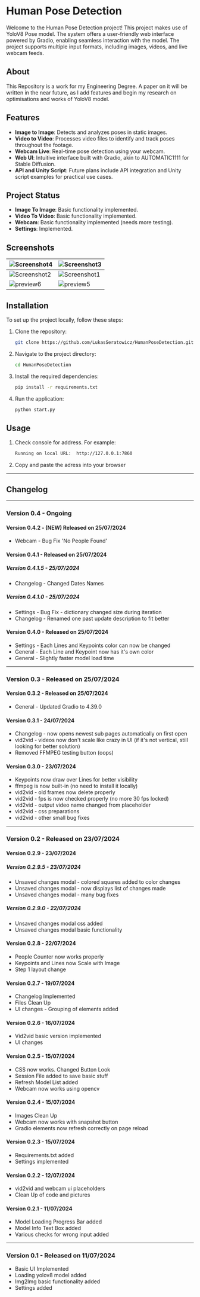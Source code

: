 
# Human Pose Detection

Welcome to the Human Pose Detection project! This project makes use of YoloV8 Pose model. The system offers a user-friendly web interface powered by Gradio, enabling seamless interaction with the model. The project supports multiple input formats, including images, videos, and live webcam feeds.

## About

This Repository is a work for my Engineering Degree. A paper on it will be written in the near future, as I add features and begin my research on optimisations and works of YoloV8 model.

## Features

- **Image to Image**: Detects and analyzes poses in static images.
- **Video to Video**: Processes video files to identify and track poses throughout the footage.
- **Webcam Live**: Real-time pose detection using your webcam.
- **Web UI**: Intuitive interface built with Gradio, akin to AUTOMATIC1111 for Stable Diffusion.
- **API and Unity Script**: Future plans include API integration and Unity script examples for practical use cases.

## Project Status

- **Image To Image**: Basic functionality implemented.
- **Video To Video**: Basic functionality implemented.
- **Webcam**: Basic functionality implemented (needs more testing).
- **Settings**: Implemented.

## Screenshots

| ![Screenshot4](https://github.com/user-attachments/assets/e55a966d-2fdf-4fb2-91d9-272f953f62f9) | ![Screenshot3](https://github.com/user-attachments/assets/c2632ef7-97e1-41b4-9ee8-f32db6c21977) |
|-------------------------------------|-------------------------------------|
| ![Screenshot2](https://github.com/user-attachments/assets/a8f36a0e-1917-4a1c-9859-cf2c5e032b4d)  | ![Screenshot1](https://github.com/user-attachments/assets/9d5de04a-8b75-4739-8a37-50231cc8e8f9) |
| ![preview6](https://github.com/user-attachments/assets/f585a42e-70f7-4e3a-8fd4-1a9cbdd39eab) | ![preview5](https://github.com/user-attachments/assets/26f98fb2-3c8d-4c27-bb44-9ed63cc6f3e1) |


## Installation

To set up the project locally, follow these steps:

1. Clone the repository:
   ```bash
   git clone https://github.com/LukasSeratowicz/HumanPoseDetection.git
   ```
2. Navigate to the project directory:
   ```bash
   cd HumanPoseDetection
   ```
3. Install the required dependencies:
   ```bash
   pip install -r requirements.txt
   ```
4. Run the application:
   ```bash
   python start.py
   ```
   
## Usage

1. Check console for address. For example:
   ```bash
   Running on local URL:  http://127.0.0.1:7860
   ```
2. Copy and paste the adress into your browser
   
***
## Changelog

***
### Version 0.4 - Ongoing

#### Version 0.4.2 - (NEW) Released on 25/07/2024
- Webcam - Bug Fix 'No People Found'
  
#### Version 0.4.1 - Released on 25/07/2024
##### Version 0.4.1.5 - 25/07/2024
- Changelog - Changed Dates Names

##### Version 0.4.1.0 - 25/07/2024
- Settings - Bug Fix - dictionary changed size during iteration
- Changelog - Renamed one past update description to fit better
  
#### Version 0.4.0 - Released on 25/07/2024
- Settings - Each Lines and Keypoints color can now be changed
- General - Each Line and Keypoint now has it's own color
- General - Slightly faster model load time

***
### Version 0.3 - Released on 25/07/2024

#### Version 0.3.2 - Released on 25/07/2024
- General - Updated Gradio to 4.39.0

#### Version 0.3.1 - 24/07/2024
- Changelog - now opens newest sub pages automatically on first open
- vid2vid - videos now don't scale like crazy in UI (if it's not vertical, still looking for better solution)
- Removed FFMPEG testing button (oops)

#### Version 0.3.0 - 23/07/2024
- Keypoints now draw over Lines for better visibility
- ffmpeg is now built-in (no need to install it locally)
- vid2vid - old frames now delete properly
- vid2vid - fps is now checked properly (no more 30 fps locked)
- vid2vid - output video name changed from placeholder
- vid2vid - css preparations
- vid2vid - other small bug fixes

***
### Version 0.2 - Released on 23/07/2024

#### Version 0.2.9 - 23/07/2024
##### Version 0.2.9.5 - 23/07/2024
- Unsaved changes modal - colored squares added to color changes
- Unsaved changes modal - now displays list of changes made
- Unsaved changes modal - many bug fixes

##### Version 0.2.9.0 - 22/07/2024
- Unsaved changes modal css added
- Unsaved changes modal basic functionality

#### Version 0.2.8 - 22/07/2024
- People Counter now works properly
- Keypoints and Lines now Scale with Image
- Step 1 layout change

#### Version 0.2.7 - 19/07/2024
- Changelog Implemented
- Files Clean Up
- UI changes - Grouping of elements added

#### Version 0.2.6 - 16/07/2024
- Vid2vid basic version implemented
- UI changes

#### Version 0.2.5 - 15/07/2024
- CSS now works. Changed Button Look
- Session File added to save basic stuff
- Refresh Model List added
- Webcam now works using opencv

#### Version 0.2.4 - 15/07/2024
- Images Clean Up
- Webcam now works with snapshot button
- Gradio elements now refresh correctly on page reload

#### Version 0.2.3 - 15/07/2024
- Requirements.txt added
- Settings implemented

#### Version 0.2.2 - 12/07/2024
- vid2vid and webcam ui placeholders
- Clean Up of code and pictures

#### Version 0.2.1 - 11/07/2024
- Model Loading Progress Bar added
- Model Info Text Box added
- Various checks for wrong input added

***
### Version 0.1 - Released on 11/07/2024
- Basic UI Implemented
- Loading yolov8 model added
- Img2Img basic functionality added
- Settings added


